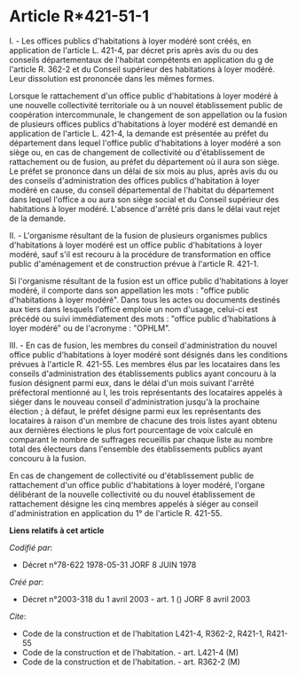 # Article R*421-51-1

I. - Les offices publics d'habitations à loyer modéré sont créés, en application de l'article L. 421-4, par décret pris après
avis du ou des conseils départementaux de l'habitat compétents en application du g de l'article R. 362-2 et du Conseil
supérieur des habitations à loyer modéré. Leur dissolution est prononcée dans les mêmes formes.

Lorsque le rattachement d'un office public d'habitations à loyer modéré à une nouvelle collectivité territoriale ou à un
nouvel établissement public de coopération intercommunale, le changement de son appellation ou la fusion de plusieurs offices
publics d'habitations à loyer modéré est demandé en application de l'article L. 421-4, la demande est présentée au préfet du
département dans lequel l'office public d'habitations à loyer modéré a son siège ou, en cas de changement de collectivité ou
d'établissement de rattachement ou de fusion, au préfet du département où il aura son siège. Le préfet se prononce dans un
délai de six mois au plus, après avis du ou des conseils d'administration des offices publics d'habitation à loyer modéré en
cause, du conseil départemental de l'habitat du département dans lequel l'office a ou aura son siège social et du Conseil
supérieur des habitations à loyer modéré. L'absence d'arrêté pris dans le délai vaut rejet de la demande.

II. - L'organisme résultant de la fusion de plusieurs organismes publics d'habitations à loyer modéré est un office public
d'habitations à loyer modéré, sauf s'il est recouru à la procédure de transformation en office public d'aménagement et de
construction prévue à l'article R. 421-1.

Si l'organisme résultant de la fusion est un office public d'habitations à loyer modéré, il comporte dans son appellation les
mots : "office public d'habitations à loyer modéré". Dans tous les actes ou documents destinés aux tiers dans lesquels
l'office emploie un nom d'usage, celui-ci est précédé ou suivi immédiatement des mots : "office public d'habitations à loyer
modéré" ou de l'acronyme : "OPHLM".

III. - En cas de fusion, les membres du conseil d'administration du nouvel office public d'habitations à loyer modéré sont
désignés dans les conditions prévues à l'article R. 421-55. Les membres élus par les locataires dans les conseils
d'administration des établissements publics ayant concouru à la fusion désignent parmi eux, dans le délai d'un mois suivant
l'arrêté préfectoral mentionné au I, les trois représentants des locataires appelés à siéger dans le nouveau conseil
d'administration jusqu'à la prochaine élection ; à défaut, le préfet désigne parmi eux les représentants des locataires à
raison d'un membre de chacune des trois listes ayant obtenu aux dernières élections le plus fort pourcentage de voix calculé
en comparant le nombre de suffrages recueillis par chaque liste au nombre total des électeurs dans l'ensemble des
établissements publics ayant concouru à la fusion.

En cas de changement de collectivité ou d'établissement public de rattachement d'un office public d'habitations à loyer
modéré, l'organe délibérant de la nouvelle collectivité ou du nouvel établissement de rattachement désigne les cinq membres
appelés à siéger au conseil d'administration en application du 1° de l'article R. 421-55.

**Liens relatifs à cet article**

_Codifié par_:

  - Décret n°78-622 1978-05-31 JORF 8 JUIN 1978

_Créé par_:

  - Décret n°2003-318 du 1 avril 2003 - art. 1 () JORF 8 avril 2003

_Cite_:

  - Code de la construction et de l'habitation L421-4, R362-2, R421-1, R421-55
  - Code de la construction et de l'habitation. - art. L421-4 (M)
  - Code de la construction et de l'habitation. - art. R362-2 (M)
